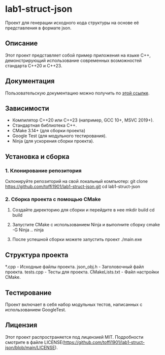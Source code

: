 # lab1-struct-json
Проект для генерации исходного кода структуры на основе её представления в формате
json.

## Описание

Этот проект представляет собой пример приложения на языке C++, демонстрирующий использование современных возможностей стандарта C++20 и C++23.

## Документация

Пользовательскую документацию можно получить по [этой ссылке](https://toffi1901.github.io/lab1-struct-json/html/).

## Зависимости
- Компилятор C++20 или C++23 (например, GCC 10+, MSVC 2019+).
- Стандартная библиотека C++.
- CMake 3.14+ (для сборки проекта)
- Google Test (для модульного тестирования).
- Ninja (для ускорения сборки проекта).

## Установка и сборка

### 1. Клонирование репозитория

Склонируйте репозиторий на свой локальный компьютер: 
git clone https://github.com/toffi1901/lab1-struct-json.git
cd lab1-struct-json

### 2. Сборка проекта с помощью CMake

1. Создайте директорию для сборки и перейдите в нее
  mkdir build
  cd build

2. Запустите CMake с использованием Ninja и выполните сборку
   cmake -G Ninja ..
   ninja

3. После успешной сборки можете запустить проект
   ./main.exe

## Структура проекта

*.cpp - Исходные файлы проекта.
json_obj.h - Заголовочный файл проекта.
tests.cpp - Тесты для проекта.
CMakeLists.txt - Файл настройки CMake.
   

## Тестирование

Проект включает в себя набор модульных тестов, написанных с использованием GoogleTest.

## Лицензия

Этот проект распространяется под лицензией MIT. Подробности смотрите в файле LICENSE(https://github.com/toffi1901/lab1-struct-json/blob/main/LICENSE).


   
   









